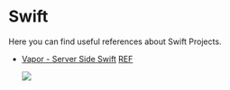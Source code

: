 # Swift

Here you can find useful references about Swift Projects.

- [Vapor - Server Side Swift](https://github.com/vapor/vapor)        [REF](https://medium.com/@codevapor/vapor-3-0-0-released-8356fa619a5d)

  ![](https://github.com/hqxsn/Awesome-Bookmarks-From-Globe/tree/master/Projects/Programming/Swift/Vapor/Vapor.png)

